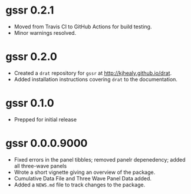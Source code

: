 # gssr 0.2.1

* Moved from Travis CI to GitHub Actions for build testing.
* Minor warnings resolved.

# gssr 0.2.0

* Created a `drat` repository for `gssr` at <http://kjhealy.github.io/drat>.
* Added installation instructions covering `drat` to the documentation.


# gssr 0.1.0

* Prepped for initial release

# gssr 0.0.0.9000

* Fixed errors in the panel tibbles; removed panelr depenedency; added all three-wave panels
* Wrote a short vignette giving an overview of the package.
* Cumulative Data File and Three Wave Panel Data added.
* Added a `NEWS.md` file to track changes to the package.
